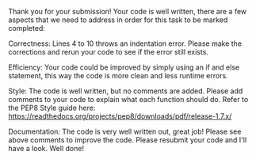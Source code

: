 Thank you for your submission! Your code is well written, there are a few aspects that we need to address in order for
this task to be marked completed:

Correctness:
Lines 4 to 10 throws an indentation error. Please make the corrections and rerun your code to see if the error still
exists.

Efficiency:
Your code could be improved by simply using an if and else statement, this way the code is more clean and less
runtime errors.

Style:
The code is well written, but no comments are added. Please add comments to your code to explain what each function
should do. Refer to the PEP8 Style guide here: https://readthedocs.org/projects/pep8/downloads/pdf/release-1.7.x/

Documentation:
The code is very well written out, great job! Please see above comments to improve the code. Please resubmit your code
and I'll have a look. Well done!
